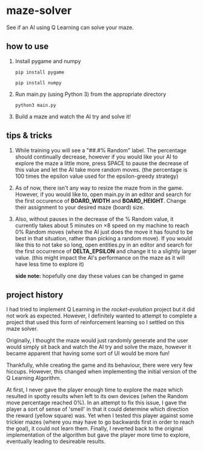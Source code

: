 # maze-solver
See if an AI using Q Learning can solve your maze.

## how to use
1. Install pygame and numpy

   ```
   pip install pygame
   ```
   ```
   pip install numpy
   ```

2. Run main.py (using Python 3) from the appropriate directory

   ```
   python3 main.py
   ```
   
3. Build a maze and watch the AI try and solve it!

## tips & tricks
1. While training you will see a "##.#% Random" label. The percentage should continually decrease, however if you would like your AI to explore the maze a little more, press SPACE to pause the decrease of this value and let the AI take more random moves. (the percentage is 100 times the epsilon value used for the epsilon-greedy strategy)
2. As of now, there isn't any way to resize the maze from in the game. However, if you would like to, open main.py in an editor and search for the first occurence of **BOARD_WIDTH** and **BOARD_HEIGHT**. Change their assignment to your desired maze (board) size.
3. Also, without pauses in the decrease of the % Random value, it currently takes about 5 minutes on ×8 speed on my machine to reach 0% Random moves (where the AI just does the move it has found to be best in that situation, rather than picking a random move). If you would like this to not take so long, open entities.py in an editor and search for the first occurrence of **DELTA_EPSILON** and change it to a slightly larger value. (this might impact the AI's performance on the maze as it will have less time to explore it)

   **side note:** hopefully one day these values can be changed in game

## project history
I had tried to implement Q Learning in the _rocket-evolution_ project but it did not work as expected. However, I definitely wanted to attempt to complete a project that used this form of reinforcement learning so I settled on this maze solver.

Originally, I thought the maze would just randomly generate and the user would simply sit back and watch the AI try and solve the maze, however it became apparent that having some sort of UI would be more fun!

Thankfully, while creating the game and its behaviour, there were very few hiccups. However, this changed when implementing the initial version of the Q Learning Algorithm.

At first, I never gave the player enough time to explore the maze which resulted in spotty results when left to its own devices (when the Random move percentage reached 0%). In an attempt to fix this issue, I gave the player a sort of sense of 'smell' in that it could determine which direction the reward (yellow square) was. Yet when I tested this player against some trickier mazes (where you may have to go backwards first in order to reach the goal), it could not learn them. Finally, I reverted back to the original implementation of the algorithm but gave the player more time to explore, eventually leading to desireable results.



